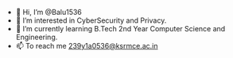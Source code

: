 - 👋 Hi, I’m @Balu1536
- 👀 I’m interested in CyberSecurity and Privacy.
- 🌱 I’m currently learning B.Tech 2nd Year Computer Science and Engineering.
- 📫 To reach me 239y1a0536@ksrmce.ac.in
